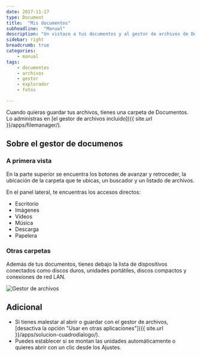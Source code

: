 ```yaml
---
date: 2017-11-17
type: Document
title:  "Mis documentos"
subheadline:  "Manual"
description: "Un vistazo a tus documentos y al gestor de archivos de Deepin"
sidebar: right
breadcrumb: true
categories:
    - manual
tags:
    - documentos
    - archivos
    - gestor
    - explorador
    - fotos

---
```

Cuando quieras guardar tus archivos, tienes una carpeta de Documentos. Lo administras en [el gestor de archivos incluido]({{ site.url }}/apps/filemanager/).

## Sobre el gestor de documenos
### A primera vista

En la parte superior se encuentra los botones de avanzar y retroceder, la ubicación de la carpeta que te ubicas, un buscador y un listado de archivos.

En el panel lateral, te encuentras los accesos directos:

* Escritorio
* Imágenes
* Vídeos
* Música
* Descarga
* Papelera

### Otras carpetas

Además de tus documentos, tienes debajo la lista de dispositivos conectados como discos duros, unidades portátiles, discos compactos y conexiones de red LAN.

<div class="row">
    <div class="medium-12 columns t30">
    <img src="{{ site.urlimg }}filemanager.png" alt="Gestor de archivos">
    </div><!-- /.medium-4.columns -->
</div>

## Adicional
* Si tienes malestar al abrir o guardar con el gestor de archivos, [desactiva la opción "Usar en otras aplicaciones"]({{ site.url }}/apps/solucion-cuadrodialogo/).
* Puedes establecer si se montan las unidades automáticamente o quieres abrir con un clic desde los Ajustes.





